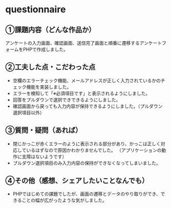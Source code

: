 # questionnaire
## ①課題内容（どんな作品か）
アンケートの入力画面、確認画面、送信完了画面と順番に遷移するアンケートフォームをPHPで作成しました。

## ②工夫した点・こだわった点
- 空欄のエラーチェック機能、メールアドレスが正しく入力されているかのチェック機能を実装しました。
- エラーを検知して「※必須項目です」と表示されるようにしました。
- 回答をプルダウンで選択できできるようにしました。
- 確認画面から戻っても入力内容が保持できるようにしました。（プルダウン選択項目以外）

## ③質問・疑問（あれば）
- 閉じかっこが赤くエラーのように表示される部分があり、かっこは正しく対応しているはずなので原因かわかりませんでした。
（アプリケーションの動作に支障はないようです）
- プルダウン選択項目のみ入力内容の保持ができなくなってしまいました。

## ④その他（感想、シェアしたいことなんでも）
- PHPではじめての課題でしたが、画面の遷移とデータのやり取りができ、できることの幅が広がったような気がしました。
